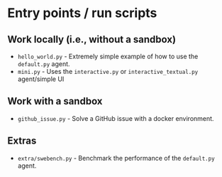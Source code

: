 # Entry points / run scripts

## Work locally (i.e., without a sandbox)

* `hello_world.py` - Extremely simple example of how to use the `default.py` agent.
* `mini.py` - Uses the `interactive.py` or `interactive_textual.py` agent/simple UI

## Work with a sandbox

* `github_issue.py` - Solve a GitHub issue with a docker environment.

## Extras

* `extra/swebench.py` - Benchmark the performance of the `default.py` agent.